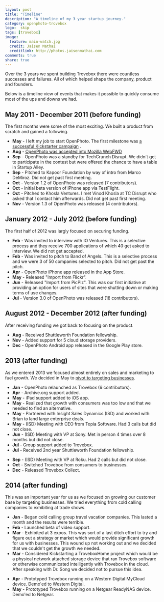 ```yaml
---
layout: post
title: "Timeline"
description: "A timeline of my 3 year startup journey."
category: openphoto-trovebox
logo:  skip
tags: [trovebox]
image:
  feature: main-watch.jpg
  credit: Jaisen Mathai
  creditlink: http://photos.jaisenmathai.com
comments: true
share: true
---
```


Over the 3 years we spent building Trovebox there were countless successes and failures. All of which helped shape the company, product and founders.

Below is a timeline view of events that makes it possible to quickly consume most of the ups and downs we had.

## May 2011 - December 2011 (before funding)

The first months were some of the most exciting. We built a product from scratch and gained a following.

* **May** - I left my job to start OpenPhoto. The first milestone was [a successful Kickstarter campaign](https://www.kickstarter.com/projects/jmathai/openphoto-a-photo-service-for-your-s3-or-dropbox-a) <small><i class="icon-external-link"></i></small>.
* **Aug** - [OpenPhoto was accepted into Mozilla WebFWD](http://blog.webfwd.org/post/9300091721/webfwd-welcomes-the-first-fellows) <small><i class="icon-external-link"></i></small>
* **Sep** - OpenPhoto was a standby for TechCrunch Disrupt. We didn't get to participate in the contest but were offered the chance to have a table in Startup Alley.
* **Sep** - Pitched to Kapoor Foundation by way of intro from Marco DeMiroz. Did not get past first meeting.
* **Oct** - Version 1.2 of OpenPhoto was released (7 contributors).
* **Oct** - Initial beta version of iPhone app via TestFlight.
* **Oct** - Pitched to Khosla Ventures. I met Vinod Khosla at TC Disrupt who asked that I contact him afterwards. Did not get past first meeting.
* **Nov** - Version 1.3 of OpenPhoto was released (4 contributors).

## January 2012 - July 2012 (before funding)

The first half of 2012 was largly focused on securing funding.

* **Feb** - Was invited to interview with IO Ventures. This is a selective process and they receive 700 applications of which 40 get asked to interview. We did not get accepted.
* **Feb** - Was invited to pitch to Band of Angels. This is a selective process and we were 3 of 50 companies selected to pitch. Did not get past the pitch.
* **Apr** - OpenPhoto iPhone app released in the App Store.
* **May** - Released "Import from Flickr".
* **Jun** - Released "Import from PicPlz". This was our first initiative at providing an option for users of sites that were shutting down or making terms of use changes.
* **Jul** - Version 3.0 of OpenPhoto was released (18 contributors).

## August 2012 - December 2012 (after funding)

After receiving funding we got back to focusing on the product.

* **Aug** - Received Shuttleworth Foundation fellowship.
* **Nov** - Added support for 5 cloud storage providers.
* **Dec** - OpenPhoto Android app released in the Google Play store.

## 2013 (after funding)

As we entered 2013 we focused almost entirely on sales and marketing to fuel growth. We decided in May to [pivot to targeting businesses](../the-pivot/).

* **Jan** - OpenPhoto relaunched as Trovebox (6 contributors).
* **Apr** - Archive.org support added.
* **May** - iPad support added to iOS app.
* **May** - Realized that growth with consumers was too low and that we needed to find an alternative.
* **May** - Partnered with Insight Sales Dynamics (ISD) and worked with Brian to land large enterprise deals.
* **May** - (ISD) Meeting with CEO from Topia Software. Had 3 calls but did not close.
* **Jun** - (ISD) Meeting with VP at Sony. Met in person 4 times over 8 months but did not close.
* **Jul** - Group support added to Trovebox.
* **Jul** - Received 2nd year Shuttleworth Foundation fellowship.
<!--* **Aug** - (ISD) Meeting with Directors initiated by EVP at Western Digital. This would result in numerous meetings finalizing in an acquisition a year later.-->
* **Sep** - (ISD) Meeting with VP at Roku. Had 2 calls but did not close.
* **Oct** - Switched Trovebox from consumers to businesses.
* **Dec** - Released Trovebox Collect.

## 2014 (after funding)

This was an important year for us as we focused on growing our customer base by targeting businesses. We tried everything from cold calling companies to exhibiting at trade shows.

* **Jan** - Began cold calling group travel vacation companies. This lasted a month and the results were terrible.
* **Feb** - Launched beta of video support.
* **Mar** - Exhibited at 3 expos. This was sort of a last ditch effort to try and figure out a strategy or market which would provide significant growth for us with businesses. This wound up not working out and we decided that we couldn't get the growth we needed.
* **Mar** - Considered Kickstarting a TroveboxHome project which would be a physical network attached storage device that ran Trovebox software or otherwise communicated intelligently with Trovebox in the cloud. After speaking with Dr. Song we decided not to pursue this idea.
<!--* **Mar** - Reached out to prior ISD contacts about opportunities and Western Digital was interested. This resulted in a meeting with about 15 key people from Western Digital's Branded Products group.-->
* **Apr** - Prototyped Trovebox running on a Western Digital MyCloud device. Demo'ed to Western Digital.
* **May** - Prototyped Trovebox running on a Netgear ReadyNAS device. Demo'ed to Netgear.
<!--* **Jun** - Signed Letter of Intent from Western Digital to be acquired. -->
